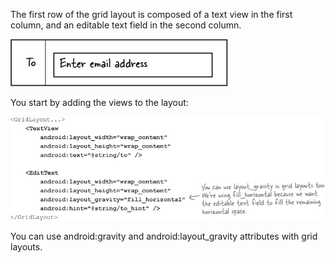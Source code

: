 The first row of the grid layout is composed of a text view in the first column, and an editable text field in the second column. 

![](.guides/img/24app.png)

You start by adding the views to the layout: 

![](.guides/img/25w3b.png)

You can use android:gravity and android:layout_gravity attributes with grid layouts.
